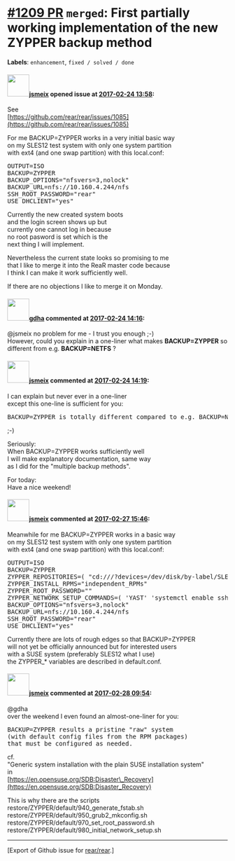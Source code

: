 [\#1209 PR](https://github.com/rear/rear/pull/1209) `merged`: First partially working implementation of the new ZYPPER backup method
====================================================================================================================================

**Labels**: `enhancement`, `fixed / solved / done`

#### <img src="https://avatars.githubusercontent.com/u/1788608?u=925fc54e2ce01551392622446ece427f51e2f0ce&v=4" width="50">[jsmeix](https://github.com/jsmeix) opened issue at [2017-02-24 13:58](https://github.com/rear/rear/pull/1209):

See  
[https://github.com/rear/rear/issues/1085](https://github.com/rear/rear/issues/1085)

For me BACKUP=ZYPPER works in a very initial basic way  
on my SLES12 test system with only one system partition  
with ext4 (and one swap partition) with this local.conf:

<pre>
OUTPUT=ISO
BACKUP=ZYPPER
BACKUP_OPTIONS="nfsvers=3,nolock"
BACKUP_URL=nfs://10.160.4.244/nfs
SSH_ROOT_PASSWORD="rear"
USE_DHCLIENT="yes"
</pre>

Currently the new created system boots  
and the login screen shows up but  
currently one cannot log in because  
no root pasword is set which is the  
next thing I will implement.

Nevertheless the current state looks so promising to me  
that I like to merge it into the ReaR master code because  
I think I can make it work sufficiently well.

If there are no objections I like to merge it on Monday.

#### <img src="https://avatars.githubusercontent.com/u/888633?u=cdaeb31efcc0048d3619651aa18dd4b76e636b21&v=4" width="50">[gdha](https://github.com/gdha) commented at [2017-02-24 14:16](https://github.com/rear/rear/pull/1209#issuecomment-282301206):

@jsmeix no problem for me - I trust you enough ;-)  
However, could you explain in a one-liner what makes **BACKUP=ZYPPER**
so different from e.g. **BACKUP=NETFS** ?

#### <img src="https://avatars.githubusercontent.com/u/1788608?u=925fc54e2ce01551392622446ece427f51e2f0ce&v=4" width="50">[jsmeix](https://github.com/jsmeix) commented at [2017-02-24 14:19](https://github.com/rear/rear/pull/1209#issuecomment-282301935):

I can explain but never ever in a one-liner  
except this one-line is sufficient for you:

<pre>
BACKUP=ZYPPER is totally different compared to e.g. BACKUP=NETFS
</pre>

;-)

Seriously:  
When BACKUP=ZYPPER works sufficiently well  
I will make explanatory documentation, same way  
as I did for the "multiple backup methods".

For today:  
Have a nice weekend!

#### <img src="https://avatars.githubusercontent.com/u/1788608?u=925fc54e2ce01551392622446ece427f51e2f0ce&v=4" width="50">[jsmeix](https://github.com/jsmeix) commented at [2017-02-27 15:46](https://github.com/rear/rear/pull/1209#issuecomment-282757853):

Meanwhile for me BACKUP=ZYPPER works in a basic way  
on my SLES12 test system with only one system partition  
with ext4 (and one swap partition) with this local.conf:

<pre>
OUTPUT=ISO
BACKUP=ZYPPER
ZYPPER_REPOSITORIES=( "cd:///?devices=/dev/disk/by-label/SLE-12-SP2-Server-DVD-x86_642192" )
ZYPPER_INSTALL_RPMS="independent_RPMs"
ZYPPER_ROOT_PASSWORD=""
ZYPPER_NETWORK_SETUP_COMMANDS=( 'YAST' 'systemctl enable sshd.service' )
BACKUP_OPTIONS="nfsvers=3,nolock"
BACKUP_URL=nfs://10.160.4.244/nfs
SSH_ROOT_PASSWORD="rear"
USE_DHCLIENT="yes"
</pre>

Currently there are lots of rough edges so that BACKUP=ZYPPER  
will not yet be officially announced but for interested users  
with a SUSE system (preferably SLES12 what I use)  
the ZYPPER\_\* variables are described in default.conf.

#### <img src="https://avatars.githubusercontent.com/u/1788608?u=925fc54e2ce01551392622446ece427f51e2f0ce&v=4" width="50">[jsmeix](https://github.com/jsmeix) commented at [2017-02-28 09:54](https://github.com/rear/rear/pull/1209#issuecomment-282994199):

@gdha  
over the weekend I even found an almost-one-liner for you:

<pre>
BACKUP=ZYPPER results a pristine "raw" system
(with default config files from the RPM packages)
that must be configured as needed.
</pre>

cf.  
"Generic system installation with the plain SUSE installation system"  
in  
[https://en.opensuse.org/SDB:Disaster\_Recovery](https://en.opensuse.org/SDB:Disaster_Recovery)

This is why there are the scripts  
restore/ZYPPER/default/940\_generate\_fstab.sh  
restore/ZYPPER/default/950\_grub2\_mkconfig.sh  
restore/ZYPPER/default/970\_set\_root\_password.sh  
restore/ZYPPER/default/980\_initial\_network\_setup.sh

------------------------------------------------------------------------

\[Export of Github issue for
[rear/rear](https://github.com/rear/rear).\]

